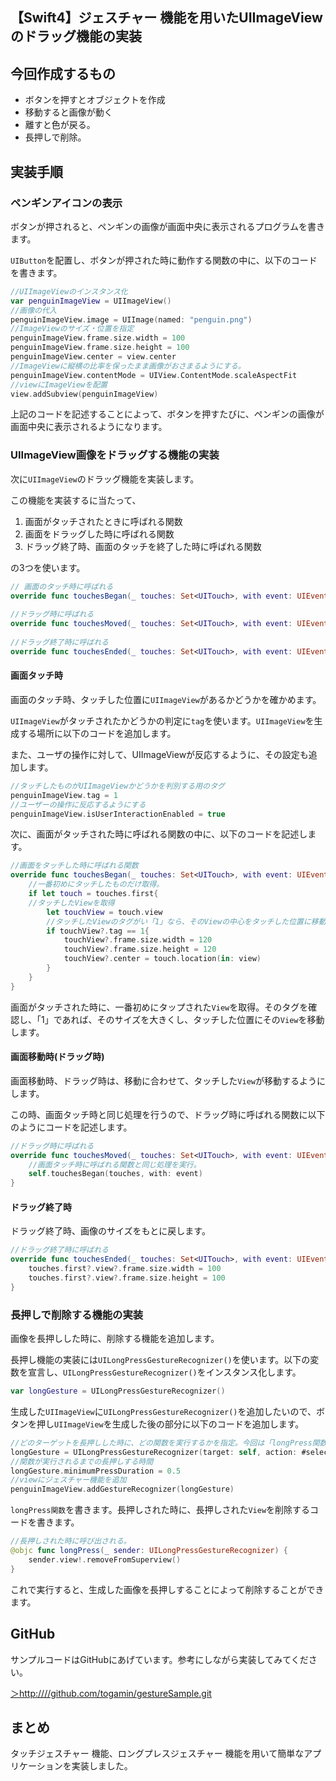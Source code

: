 ## 【Swift4】ジェスチャー 機能を用いたUIImageViewのドラッグ機能の実装



<h2>今回作成するもの</h2>

* ボタンを押すとオブジェクトを作成
* 移動すると画像が動く
* 離すと色が戻る。
* 長押しで削除。



<h2>実装手順</h2>

<h3>ペンギンアイコンの表示</h3>

ボタンが押されると、ペンギンの画像が画面中央に表示されるプログラムを書きます。

`UIButton`を配置し、ボタンが押された時に動作する関数の中に、以下のコードを書きます。

```swift
//UIImageViewのインスタンス化
var penguinImageView = UIImageView()
//画像の代入
penguinImageView.image = UIImage(named: "penguin.png")
//ImageViewのサイズ・位置を指定
penguinImageView.frame.size.width = 100
penguinImageView.frame.size.height = 100
penguinImageView.center = view.center
//ImageViewに縦横の比率を保ったまま画像がおさまるようにする。
penguinImageView.contentMode = UIView.ContentMode.scaleAspectFit
//viewにImageViewを配置
view.addSubview(penguinImageView)
```

上記のコードを記述することによって、ボタンを押すたびに、ペンギンの画像が画面中央に表示されるようになります。

<h3>UIImageView画像をドラッグする機能の実装</h3>

次に`UIImageView`のドラッグ機能を実装します。

この機能を実装するに当たって、
<ol><li>画面がタッチされたときに呼ばれる関数</li><li>画面をドラッグした時に呼ばれる関数</li><li>ドラッグ終了時、画面のタッチを終了した時に呼ばれる関数</li></ol>

の3つを使います。

```swift
// 画面のタッチ時に呼ばれる
override func touchesBegan(_ touches: Set<UITouch>, with event: UIEvent?) {}
 
//ドラッグ時に呼ばれる
override func touchesMoved(_ touches: Set<UITouch>, with event: UIEvent?) {}
 
//ドラッグ終了時に呼ばれる
override func touchesEnded(_ touches: Set<UITouch>, with event: UIEvent?) {}

```

<h4>画面タッチ時</h4>

画面のタッチ時、タッチした位置に`UIImageView`があるかどうかを確かめます。

`UIImageView`がタッチされたかどうかの判定に`tag`を使います。`UIImageView`を生成する場所に以下のコードを追加します。

また、ユーザの操作に対して、UIImageViewが反応するように、その設定も追加します。

```swift
//タッチしたものがUIImageViewかどうかを判別する用のタグ
penguinImageView.tag = 1
//ユーザーの操作に反応するようにする
penguinImageView.isUserInteractionEnabled = true
```

次に、画面がタッチされた時に呼ばれる関数の中に、以下のコードを記述します。

```swift
//画面をタッチした時に呼ばれる関数
override func touchesBegan(_ touches: Set<UITouch>, with event: UIEvent?) {
	//一番初めにタッチしたものだけ取得。
	if let touch = touches.first{
	//タッチしたViewを取得
    	let touchView = touch.view
       	//タッチしたViewのタグがい「1」なら、そのViewの中心をタッチした位置に移動する。
    	if touchView?.tag == 1{
          	touchView?.frame.size.width = 120
            touchView?.frame.size.height = 120
           	touchView?.center = touch.location(in: view)
       	}
    }
}
```

画面がタッチされた時に、一番初めにタップされた`View`を取得。そのタグを確認し、「1」であれば、そのサイズを大きくし、タッチした位置にその`View`を移動します。

<h4>画面移動時(ドラッグ時)</h4>

画面移動時、ドラッグ時は、移動に合わせて、タッチした`View`が移動するようにします。

この時、画面タッチ時と同じ処理を行うので、ドラッグ時に呼ばれる関数に以下のようにコードを記述します。

```swift
//ドラッグ時に呼ばれる
override func touchesMoved(_ touches: Set<UITouch>, with event: UIEvent?) {
	//画面タッチ時に呼ばれる関数と同じ処理を実行。
    self.touchesBegan(touches, with: event)
}
```

<h4>ドラッグ終了時</h4>

ドラッグ終了時、画像のサイズをもとに戻します。

```swift
//ドラッグ終了時に呼ばれる
override func touchesEnded(_ touches: Set<UITouch>, with event: UIEvent?) {
 	touches.first?.view?.frame.size.width = 100
    touches.first?.view?.frame.size.height = 100
}
```

<h3>長押しで削除する機能の実装</h3>

画像を長押しした時に、削除する機能を追加します。

長押し機能の実装には`UILongPressGestureRecognizer()`を使います。以下の変数を宣言し、`UILongPressGestureRecognizer()`をインスタンス化します。

```swift
var longGesture = UILongPressGestureRecognizer()
```

生成した`UIImageView`に`UILongPressGestureRecognizer()`を追加したいので、ボタンを押し`UIImageView`を生成した後の部分に以下のコードを追加します。

```swift
//どのターゲットを長押しした時に、どの関数を実行するかを指定。今回は「longPress関数」を実行する。
longGesture = UILongPressGestureRecognizer(target: self, action: #selector(ViewController.longPress(_:)))
//関数が実行されるまでの長押しする時間
longGesture.minimumPressDuration = 0.5
//viewにジェスチャー機能を追加
penguinImageView.addGestureRecognizer(longGesture)
```

 `longPress関数`を書きます。長押しされた時に、長押しされた`View`を削除するコードを書きます。



```swift
//長押しされた時に呼び出される。
@objc func longPress(_ sender: UILongPressGestureRecognizer) {
    sender.view!.removeFromSuperview()
}
```

これで実行すると、生成した画像を長押しすることによって削除することができます。

<h2>GitHub</h2>

サンプルコードはGitHubにあげています。参考にしながら実装してみてください。

<a href = "https://github.com/togamin/gestureSample.git">＞http:////github.com/togamin/gestureSample.git</a>


<h2>まとめ</h2>

タッチジェスチャー 機能、ロングプレスジェスチャー 機能を用いて簡単なアプリケーションを実装しました。



